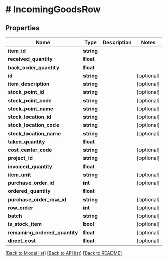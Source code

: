 # # IncomingGoodsRow

## Properties

Name | Type | Description | Notes
------------ | ------------- | ------------- | -------------
**item_id** | **string** |  |
**received_quantity** | **float** |  |
**back_order_quantity** | **float** |  |
**id** | **string** |  | [optional]
**item_description** | **string** |  | [optional]
**stock_point_id** | **string** |  | [optional]
**stock_point_code** | **string** |  | [optional]
**stock_point_name** | **string** |  | [optional]
**stock_location_id** | **string** |  | [optional]
**stock_location_code** | **string** |  | [optional]
**stock_location_name** | **string** |  | [optional]
**taken_quantity** | **float** |  |
**cost_center_code** | **string** |  | [optional]
**project_id** | **string** |  | [optional]
**invoiced_quantity** | **float** |  |
**item_unit** | **string** |  | [optional]
**purchase_order_id** | **int** |  | [optional]
**ordered_quantity** | **float** |  |
**purchase_order_row_id** | **string** |  | [optional]
**row_order** | **int** |  | [optional]
**batch** | **string** |  | [optional]
**is_stock_item** | **bool** |  | [optional]
**remaining_ordered_quantity** | **float** |  | [optional]
**direct_cost** | **float** |  | [optional]

[[Back to Model list]](../../README.md#models) [[Back to API list]](../../README.md#endpoints) [[Back to README]](../../README.md)
